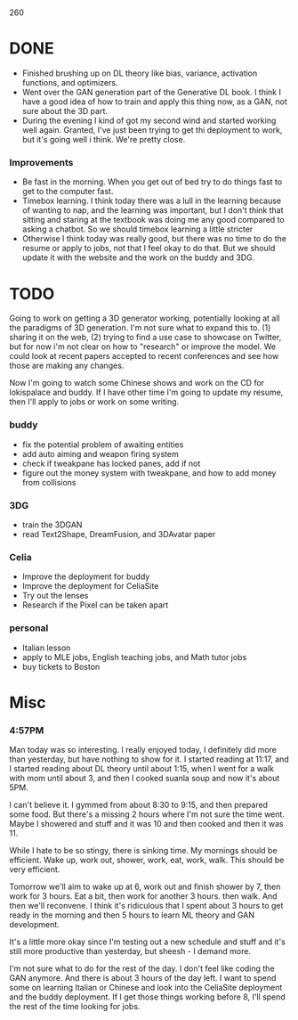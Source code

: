#
260

# DONE
- Finished brushing up on DL theory like bias, variance, activation functions, and optimizers.
- Went over the GAN generation part of the Generative DL book. I think I have a good idea of how to train and apply this thing now, as a GAN, not sure about the 3D part. 
- During the evening I kind of got my second wind and started working well again. Granted, I've just been trying to get thi deployment to work, but it's going well i think. We're pretty close.

### Improvements
- Be fast in the morning. When you get out of bed try to do things fast to get to the computer fast. 
- Timebox learning. I think today there was a lull in the learning because of wanting to nap, and the learning was important, but I don't think that sitting and staring at the textbook was doing me any good compared to asking a chatbot. So we should timebox learning a little stricter
- Otherwise I think today was really good, but there was no time to do the resume or apply to jobs, not that I feel okay to do that. But we should update it with the website and the work on the buddy and 3DG.


# TODO
Going to work on getting a 3D generator working, potentially looking at all the paradigms of 3D generation. I'm not sure what to expand this to. (1) sharing it on the web, (2) trying to find a use case to showcase on Twitter, but for now i'm not clear on how to "research" or improve the model. We could look at recent papers accepted to recent conferences and see how those are making any changes. 

Now I'm going to watch some Chinese shows and work on the CD for lokispalace and buddy. If I have other time I'm going to update my resume, then I'll apply to jobs or work on some writing. 


### buddy
- fix the potential problem of awaiting entities
- add auto aiming and weapon firing system
- check if tweakpane has locked panes, add if not
- figure out the money system with tweakpane, and how to add money from collisions

### 3DG
- train the 3DGAN
- read Text2Shape, DreamFusion, and 3DAvatar paper

### Celia 
- Improve the deployment for buddy
- Improve the deployment for CeliaSite
- Try out the lenses
- Research if the Pixel can be taken apart

### personal
- Italian lesson
- apply to MLE jobs, English teaching jobs, and Math tutor jobs
- buy tickets to Boston

# Misc

### 4:57PM
Man today was so interesting. I really enjoyed today, I definitely did more than yesterday, but have nothing to show for it. I started reading at 11:17, and I started reading about DL theory until about 1:15, when I went for a walk with mom until about 3, and then I cooked suanla soup and now it's about 5PM. 

I can't believe it. I gymmed from about 8:30 to 9:15, and then prepared some food. But there's a missing 2 hours where I'm not sure the time went. Maybe I showered and stuff and it was 10 and then cooked and then it was 11. 

While I hate to be so stingy, there is sinking time. My mornings should be efficient. Wake up, work out, shower, work, eat, work, walk. This should be very efficient. 

Tomorrow we'll aim to wake up at 6, work out and finish shower by 7, then work for 3 hours. Eat a bit, then work for another 3 hours. then walk. And then we'll reconvene. I think it's ridiculous that I spent about 3 hours to get ready in the morning and then 5 hours to learn ML theory and GAN development. 

It's a little more okay since I'm testing out a new schedule and stuff and it's still more productive than yesterday, but sheesh - I demand more. 

I'm not sure what to do for the rest of the day. I don't feel like coding the GAN anymore. And there is about 3 hours of the day left. I want to spend some on learning Italian or Chinese and look into the CeliaSite deployment and the buddy deployment. If I get those things working before 8, I'll spend the rest of the time looking for jobs. 

